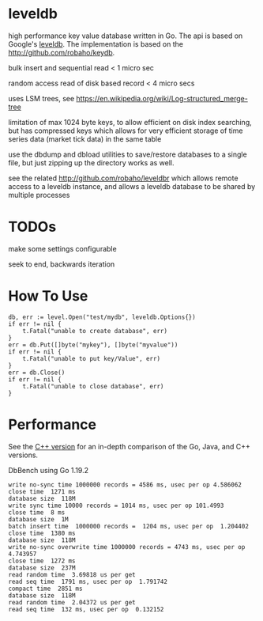 # leveldb

high performance key value database written in Go. The api is based on Google's [leveldb](http://github.com/google/leveldb). The implementation is based on
the http://github.com/robaho/keydb.

bulk insert and sequential read < 1 micro sec

random access read of disk based record < 4 micro secs

uses LSM trees, see https://en.wikipedia.org/wiki/Log-structured_merge-tree

limitation of max 1024 byte keys, to allow efficient on disk index searching, but has
compressed keys which allows for very efficient storage of time series data
(market tick data) in the same table

use the dbdump and dbload utilities to save/restore databases to a single file, but just zipping up the directory works as
well.

see the related http://github.com/robaho/leveldbr which allows remote access to a leveldb instance, and allows a leveldb database to be shared by multiple processes
      
# TODOs

make some settings configurable

seek to end, backwards iteration

# How To Use

	db, err := level.Open("test/mydb", leveldb.Options{})
	if err != nil {
		t.Fatal("unable to create database", err)
	}
	err = db.Put([]byte("mykey"), []byte("myvalue"))
	if err != nil {
		t.Fatal("unable to put key/Value", err)
	}
    err = db.Close()
    if err != nil {
        t.Fatal("unable to close database", err)
    }

# Performance

See the [C++ version](https://github.com/robaho/cpp_leveldb) for an in-depth comparison of the Go, Java, and C++ versions.

DbBench using Go 1.19.2

```
write no-sync time 1000000 records = 4586 ms, usec per op 4.586062
close time  1271 ms
database size  118M
write sync time 10000 records = 1014 ms, usec per op 101.4993
close time  8 ms
database size  1M
batch insert time  1000000 records =  1204 ms, usec per op  1.204402
close time  1380 ms
database size  118M
write no-sync overwrite time 1000000 records = 4743 ms, usec per op 4.743957
close time  1272 ms
database size  237M
read random time  3.69818 us per get
read seq time  1791 ms, usec per op  1.791742
compact time  2851 ms
database size  118M
read random time  2.04372 us per get
read seq time  132 ms, usec per op  0.132152
```
